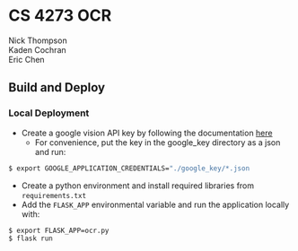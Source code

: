 # CS 4273 OCR
Nick Thompson  
Kaden Cochran  
Eric Chen

## Build and Deploy

### Local Deployment
- Create a google vision API key by following the documentation [here](https://cloud.google.com/vision/docs/setup)
    - For convenience, put the key in the google_key directory as a json and run:
```bash
$ export GOOGLE_APPLICATION_CREDENTIALS="./google_key/*.json
```
- Create a python environment and install required libraries from `requirements.txt`
- Add the `FLASK_APP` environmental variable and run the application locally with:
```bash
$ export FLASK_APP=ocr.py
$ flask run
```
